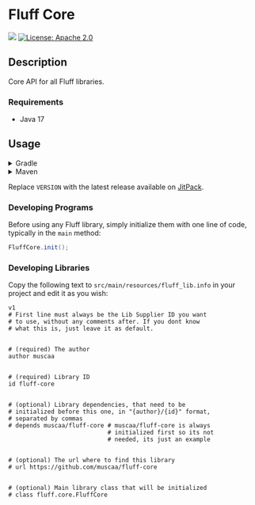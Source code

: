 # Fluff Core

[![](https://jitpack.io/v/muscaa/fluff-core.svg)](https://jitpack.io/#muscaa/fluff-core) [![License: Apache 2.0](https://img.shields.io/badge/License-Apache%202.0-blue.svg)](https://opensource.org/licenses/Apache-2.0)

## Description

Core API for all Fluff libraries.

### Requirements

- Java 17

## Usage

<details>
<summary>Gradle</summary>
    
```gradle
repositories {
    maven { url "https://jitpack.io" }
}

dependencies {
    implementation "com.github.muscaa:fluff-core:VERSION"
}
```
</details>

<details>
<summary>Maven</summary>
    
```xml
<repositories>
    <repository>
        <id>jitpack.io</id>
        <url>https://jitpack.io</url>
    </repository>
</repositories>

<dependencies>
    <dependency>
        <groupId>com.github.muscaa</groupId>
        <artifactId>fluff-core</artifactId>
        <version>VERSION</version>
    </dependency>
</dependencies>
```
</details>

Replace `VERSION` with the latest release available on [JitPack](https://jitpack.io/#muscaa/fluff-core).

### Developing Programs

Before using any Fluff library, simply initialize them with one line of code, typically in the `main` method:

```java
FluffCore.init();
```

### Developing Libraries

Copy the following text to `src/main/resources/fluff_lib.info` in your project and edit it as you wish:
```info
v1
# First line must always be the Lib Supplier ID you want
# to use, without any comments after. If you dont know
# what this is, just leave it as default.


# (required) The author
author muscaa


# (required) Library ID
id fluff-core


# (optional) Library dependencies, that need to be
# initialized before this one, in "{author}/{id}" format,
# separated by commas
# depends muscaa/fluff-core # muscaa/fluff-core is always
                            # initialized first so its not
                            # needed, its just an example


# (optional) The url where to find this library
# url https://github.com/muscaa/fluff-core


# (optional) Main library class that will be initialized
# class fluff.core.FluffCore
```
